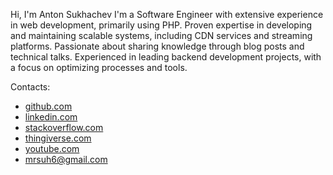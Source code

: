 Hi, I'm Anton Sukhachev
I'm a Software Engineer with extensive experience in web development, primarily using PHP. 
Proven expertise in developing and maintaining scalable systems, including CDN services and streaming platforms. 
Passionate about sharing knowledge through blog posts and technical talks. 
Experienced in leading backend development projects, with a focus on optimizing processes and tools.

Contacts:
* <a href="https://github.com/mrsuh" target="_blank">github.com</a>
* <a href="https://www.linkedin.com/in/anton-sukhachev" target="_blank">linkedin.com</a>
* <a href="https://stackoverflow.com/users/7109443/anton-sukhachev" target="_blank">stackoverflow.com</a>
* <a href="https://www.thingiverse.com/antonsukhachev" target="_blank">thingiverse.com</a>
* <a href="https://www.youtube.com/@mrsuh" target="_blank">youtube.com</a>
* <a href="mailto:mrsuh6@gmail.com">mrsuh6@gmail.com</a>

